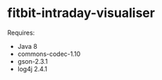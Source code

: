 # fitbit-intraday-visualiser

Requires:
 - Java 8
 - commons-codec-1.10
 - gson-2.3.1
 - log4j 2.4.1
